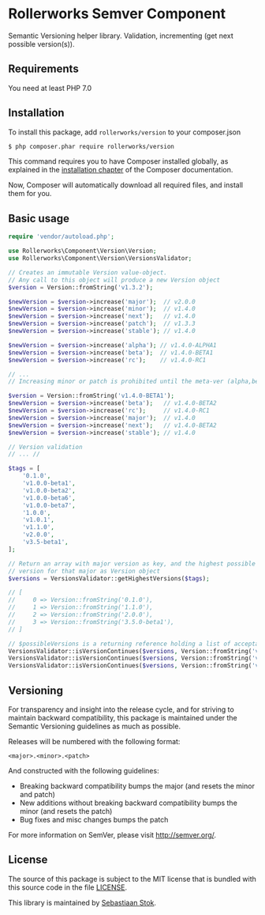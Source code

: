 Rollerworks Semver Component
============================

Semantic Versioning helper library.
Validation, incrementing (get next possible version(s)). 

Requirements
------------

You need at least PHP 7.0 

Installation
------------

To install this package, add `rollerworks/version` to your composer.json

```bash
$ php composer.phar require rollerworks/version
```

This command requires you to have Composer installed globally, as explained
in the [installation chapter](https://getcomposer.org/doc/00-intro.md)
of the Composer documentation.

Now, Composer will automatically download all required files, and install them
for you.

Basic usage
-----------

```php
require 'vendor/autoload.php';

use Rollerworks\Component\Version\Version;
use Rollerworks\Component\Version\VersionsValidator;

// Creates an immutable Version value-object.
// Any call to this object will produce a new Version object
$version = Version::fromString('v1.3.2');

$newVersion = $version->increase('major');  // v2.0.0
$newVersion = $version->increase('minor');  // v1.4.0
$newVersion = $version->increase('next');   // v1.4.0
$newVersion = $version->increase('patch');  // v1.3.3
$newVersion = $version->increase('stable'); // v1.4.0

$newVersion = $version->increase('alpha'); // v1.4.0-ALPHA1
$newVersion = $version->increase('beta');  // v1.4.0-BETA1
$newVersion = $version->increase('rc');    // v1.4.0-RC1

// ...
// Increasing minor or patch is prohibited until the meta-ver (alpha,beta,rc) is 0

$version = Version::fromString('v1.4.0-BETA1');
$newVersion = $version->increase('beta');   // v1.4.0-BETA2
$newVersion = $version->increase('rc');     // v1.4.0-RC1
$newVersion = $version->increase('major');  // v1.4.0
$newVersion = $version->increase('next');   // v1.4.0-BETA2
$newVersion = $version->increase('stable'); // v1.4.0

// Version validation
// ... //

$tags = [
    '0.1.0',
    'v1.0.0-beta1',
    'v1.0.0-beta2',
    'v1.0.0-beta6',
    'v1.0.0-beta7',
    '1.0.0',
    'v1.0.1',
    'v1.1.0',
    'v2.0.0',
    'v3.5-beta1',
];

// Return an array with major version as key, and the highest possible
// version for that major as Version object
$versions = VersionsValidator::getHighestVersions($tags);

// [
//     0 => Version::fromString('0.1.0'),
//     1 => Version::fromString('1.1.0'),
//     2 => Version::fromString('2.0.0'),
//     3 => Version::fromString('3.5.0-beta1'),
// ]

// $possibleVersions is a returning reference holding a list of acceptable versions
VersionsValidator::isVersionContinues($versions, Version::fromString('v0.2.0'), $possibleVersions); // true
VersionsValidator::isVersionContinues($versions, Version::fromString('v0.1.1'), $possibleVersions); // true
VersionsValidator::isVersionContinues($versions, Version::fromString('v1.3.2'), $possibleVersions); // false
```

Versioning
----------

For transparency and insight into the release cycle, and for striving
to maintain backward compatibility, this package is maintained under
the Semantic Versioning guidelines as much as possible.

Releases will be numbered with the following format:

`<major>.<minor>.<patch>`

And constructed with the following guidelines:

* Breaking backward compatibility bumps the major (and resets the minor and patch)
* New additions without breaking backward compatibility bumps the minor (and resets the patch)
* Bug fixes and misc changes bumps the patch

For more information on SemVer, please visit <http://semver.org/>.

License
-------

The source of this package is subject to the MIT license that is bundled
with this source code in the file [LICENSE](LICENSE).

This library is maintained by [Sebastiaan Stok](https://github.com/sstok).

